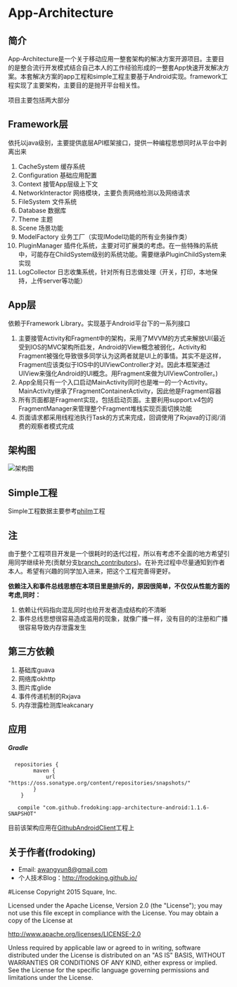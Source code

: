 App-Architecture
===========================

## 简介

App-Architecture是一个关于移动应用一整套架构的解决方案开源项目。主要目的是整合流行开发模式结合自己本人的工作经验形成的一整套App快速开发解决方案。本套解决方案的app工程和simple工程主要基于Android实现。framework工程实现了主要架构，主要目的是抛开平台相关性。


项目主要包括两大部分

## Framework层

依托以java级别，主要提供底层API框架接口，提供一种编程思想同时从平台中剥离出来

1. CacheSystem 缓存系统
2. Configuration  基础应用配置
3. Context 接管App层级上下文
4. NetworkInteractor  网络模块，主要负责网络检测以及网络请求
5. FileSystem  文件系统
6. Database   数据库
7. Theme   主题
8. Scene   场景功能
9. ModelFactory    业务工厂（实现IModel功能的所有业务操作类）
10. PluginManager   插件化系统，主要对可扩展类的考虑。在一些特殊的系统中，可能存在ChildSystem级别的系统功能。需要继承PluginChildSystem来实现
11. LogCollector    日志收集系统，针对所有日志做处理（开关，打印，本地保持，上传server等功能）

## App层

依赖于Framework Library。实现基于Android平台下的一系列接口

1. 主要接管Activity和Fragment中的架构，采用了MVVM的方式来解放UI(最近受到IOS的MVC架构所启发，Android的View概念被弱化，Activity和Fragment被强化导致很多同学认为这两者就是UI上的事情。其实不是这样，Fragment应该类似于IOS中的UIViewController才对。因此本框架通过UIView来强化Android的UI概念。用Fragment来做为UIViewController。)
2. App全局只有一个入口启动MainActivity同时也是唯一的一个Activity。MainActivity继承了FragmentContainerActivity，因此他是Fragment容器
3. 所有页面都是Fragment实现，包括启动页面。主要利用support.v4包的FragmentManager来管理整个Fragment堆栈实现页面切换功能
4. 页面请求都采用线程池执行Task的方式来完成，回调使用了Rxjava的订阅/消费的观察者模式完成

## 架构图
![架构图](http://frodoking.github.io/img/App-Architecture.png)

## Simple工程
Simple工程数据主要参考[philm](https://github.com/OpenSource-Frodo/philm)工程

## 注

由于整个工程项目开发是一个很耗时的迭代过程，所以有考虑不全面的地方希望引用同学继续补充(贡献分支[branch_contributors](https://github.com/frodoking/GradleAndroid-App-Framework/tree/branch_contributors))。在补充过程中尽量通知到作者本人。希望有兴趣的同学加入进来，把这个工程完善得更好。

**依赖注入和事件总线思想在本项目里是排斥的，原因很简单，不仅仅从性能方面的考虑,同时：**

1. 依赖让代码指向混乱同时也给开发者造成结构的不清晰
2. 事件总线思想很容易造成滥用的现象，就像广播一样，没有目的的注册和广播很容易导致内存泄露发生

## 第三方依赖
1. 基础库guava
2. 网络库okhttp
3. 图片库glide
4. 事件传递机制的Rxjava
5. 内存泄露检测库leakcanary

## 应用

##### Gradle
```
  repositories {
        maven {
            url "https://oss.sonatype.org/content/repositories/snapshots/"
        }
    }
   
   compile "com.github.frodoking:app-architecture-android:1.1.6-SNAPSHOT"
```
目前该架构应用在[GithubAndroidClient](https://github.com/frodoking/GithubAndroidClient)工程上

## 关于作者(frodoking)
* Email: awangyun8@gmail.com
* 个人技术Blog：http://frodoking.github.io/

#License
Copyright 2015 Square, Inc.

Licensed under the Apache License, Version 2.0 (the "License");
you may not use this file except in compliance with the License.
You may obtain a copy of the License at

   http://www.apache.org/licenses/LICENSE-2.0

Unless required by applicable law or agreed to in writing, software
distributed under the License is distributed on an "AS IS" BASIS,
WITHOUT WARRANTIES OR CONDITIONS OF ANY KIND, either express or implied.
See the License for the specific language governing permissions and
limitations under the License.
